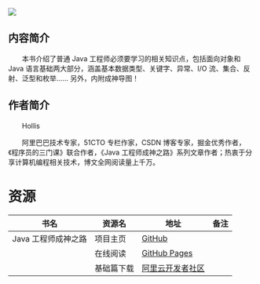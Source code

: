![](https://ucc.alicdn.com/pic/developer-ecology/9e0cce509e284e94bcae887efc80f640.png)

## 内容简介

　　本书介绍了普通 Java 工程师必须要学习的相关知识点，包括面向对象和 Java 语言基础两大部分，涵盖基本数据类型、关键字、异常、I/O 流、集合、反射、泛型和枚举...... 另外，内附成神导图！

## 作者简介

　　Hollis

　　阿里巴巴技术专家，51CTO 专栏作家，CSDN 博客专家，掘金优秀作者，《程序员的三门课》联合作者，《Java 工程师成神之路》系列文章作者；热衷于分享计算机编程相关技术，博文全网阅读量上千万。

# 资源

|书名|资源名|地址|备注|
|---|---|---|---|
|Java 工程师成神之路|项目主页|[GitHub](https://github.com/hollischuang/toBeTopJavaer)||
||在线阅读|[GitHub Pages](https://hollischuang.github.io/toBeTopJavaer/#/)||
||基础篇下载|[阿里云开发者社区](https://developer.aliyun.com/topic/download?id=923)||
